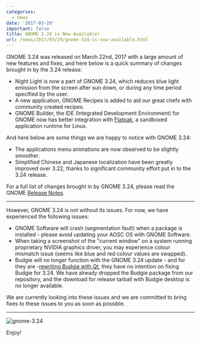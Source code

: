 ```yaml
---
categories:
  - news
date: '2017-03-29'
important: false
title: GNOME 3.24 is Now Available!
url: /news/2017/03/29/gnome-324-is-now-available.html
---
```



GNOME 3.24 was released on March 22nd, 2017 with a large amount of new features and fixes, and here below is a quick summary of changes brought in by the 3.24 release:

- Night Light is now a part of GNOME 3.24, which reduces blue light emission from the screen after sun down, or during any time period specified by the user.
- A new application, GNOME Recipes is added to aid our great chefs with community created recipes.
- GNOME Builder, the IDE (Integrated Development Environment) for GNOME now has better integration with [Flatpak](http://flatpak.org/), a sandboxed application runtime for Linux.

And here below are some things we are happy to notice with GNOME 3.24:

- The applications menu animations are now observed to be slightly smoother.
- Simplified Chinese and Japanese localization have been greatly improved over 3.22, thanks to significant community effort put in to the 3.24 release.

For a full list of changes brought in by GNOME 3.24, please read the GNOME [Release Notes](https://help.gnome.org/misc/release-notes/3.24/).

---------------------------------------------

However, GNOME 3.24 is not without its issues. For now, we have experienced the following issues:

- GNOME Software will crash (segmentation fault) when a package is installed - please avoid updating your AOSC OS with GNOME Software.
- When taking a screenshot of the "current window" on a system running proprietary NVIDIA graphics driver, you may experience colour mismatch issue (seems like blue and red colour values are swapped).
- Budgie will no longer function with the GNOME 3.24 update - and for they are -[rewriting Budgie with Qt](https://budgie-desktop.org/2017/01/25/kicking-off-budgie-11/), they have no intention on fixing Budgie for 3.24. We have already dropped the Budgie package from our repository, and the download for release tarball with Budgie desktop is no longer available.

We are currently looking into these issues and we are committed to bring fixes to these issues to you as soon as possible.

---------------------------------------------

![gnome-3.24](https://img.vim-cn.com/70/b9ae1d9eb5f083b17934a89b0d47041967c0cd.png)

Enjoy!